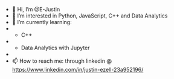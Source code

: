 - 👋 Hi, I’m @E-Justin
- 👀 I’m interested in Python, JavaScript, C++ and Data Analytics 
- 🌱 I’m currently learning:
-   * C++
-   * Data Analytics with Jupyter
- 
- 📫 How to reach me: through linkedin @ https://www.linkedin.com/in/justin-ezell-23a952196/

<!---
E-Justin/E-Justin is a ✨ special ✨ repository because its `README.md` (this file) appears on your GitHub profile.
You can click the Preview link to take a look at your changes.
--->
